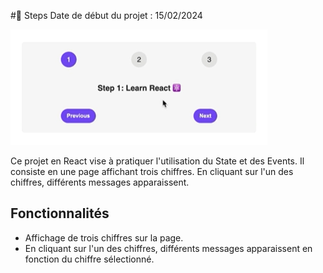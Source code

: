#🎲 Steps
Date de début du projet : 15/02/2024

<!-- Date de fin du projet : -->

![Projet React](./src/images/steps-image-site.png)

Ce projet en React vise à pratiquer l'utilisation du State et des Events. Il consiste en une page affichant trois chiffres. En cliquant sur l'un des chiffres, différents messages apparaissent.

## Fonctionnalités

- Affichage de trois chiffres sur la page.
- En cliquant sur l'un des chiffres, différents messages apparaissent en fonction du chiffre sélectionné.
